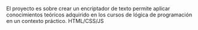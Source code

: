 El proyecto es sobre crear un encriptador de texto permite aplicar conocimientos teóricos adquirido en los cursos de lógica de programación en un contexto práctico.
HTML/CSS/JS
